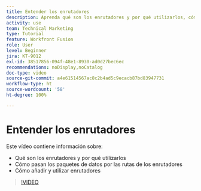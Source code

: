 ```yaml
---
title: Entender los enrutadores
description: Aprenda qué son los enrutadores y por qué utilizarlos, cómo pasan los paquetes de datos por las rutas de los enrutadores y cómo añadir y utilizar enrutadores, todo en  [!DNL Adobe Workfront Fusion].
activity: use
team: Technical Marketing
type: Tutorial
feature: Workfront Fusion
role: User
level: Beginner
jira: KT-9012
exl-id: 38517856-094f-48e1-8930-ad0d27bec6ec
recommendations: noDisplay,noCatalog
doc-type: video
source-git-commit: a4e61514567ac8c2b4ad5c9ecacb87bd83947731
workflow-type: ht
source-wordcount: '58'
ht-degree: 100%

---
```


# Entender los enrutadores

Este vídeo contiene información sobre:

* Qué son los enrutadores y por qué utilizarlos
* Cómo pasan los paquetes de datos por las rutas de los enrutadores
* Cómo añadir y utilizar enrutadores

>[!VIDEO](https://video.tv.adobe.com/v/335271/?quality=12&learn=on)
